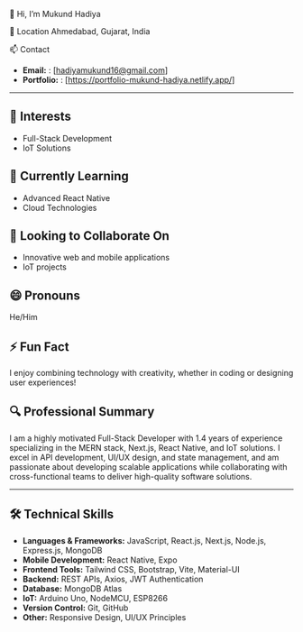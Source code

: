 👋 Hi, I’m Mukund Hadiya

📍 Location
Ahmedabad, Gujarat, India

📫 Contact
- **Email:** : [hadiyamukund16@gmail.com]
- **Portfolio:** : [https://portfolio-mukund-hadiya.netlify.app/]

---

## 👀 Interests
- Full-Stack Development
- IoT Solutions


## 🌱 Currently Learning
- Advanced React Native
- Cloud Technologies

## 💞️ Looking to Collaborate On
- Innovative web and mobile applications
- IoT projects

## 😄 Pronouns
He/Him

## ⚡ Fun Fact
I enjoy combining technology with creativity, whether in coding or designing user experiences!


## 🔍 Professional Summary
I am a highly motivated Full-Stack Developer with 1.4 years of experience specializing in the MERN stack, Next.js, React Native, and IoT solutions. I excel in API development, UI/UX design, and state management, and am passionate about developing scalable applications while collaborating with cross-functional teams to deliver high-quality software solutions.

---

## 🛠 Technical Skills
- **Languages & Frameworks:** JavaScript, React.js, Next.js, Node.js, Express.js, MongoDB
- **Mobile Development:** React Native, Expo
- **Frontend Tools:** Tailwind CSS, Bootstrap, Vite, Material-UI
- **Backend:** REST APIs, Axios, JWT Authentication
- **Database:** MongoDB Atlas
- **IoT:** Arduino Uno, NodeMCU, ESP8266
- **Version Control:** Git, GitHub
- **Other:** Responsive Design, UI/UX Principles

